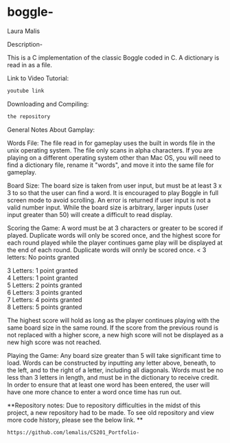 # boggle-

Laura Malis 

Description-

This is a C implementation of the classic Boggle coded in C. A dictionary is read in as a file. 


Link to Video Tutorial:
```bash
youtube link
```


Downloading and Compiling:
```bash
the repository
```

General Notes About Gamplay:

Words File:
The file read in for gameplay uses the built in words file in the unix operating system. The file only scans in alpha characters. If you are playing on a different operating system other than Mac OS, you will need to find a dictionary file, rename it "words", and move it into the same file for gameplay. 

Board Size:
The board size is taken from user input, but must be at least 3 x 3 to so that the user can find a word. It is encouraged to play Boggle in full screen mode to avoid scrolling. An error is returned if user input is not a valid number input. While the board size is arbitrary, larger inputs (user input greater than 50) will create a difficult to read display. 

Scoring the Game:
A word must be at 3 characters or greater to be scored if played. Duplicate words will only be scored once, and the highest score for each round played while the player continues game play will be displayed at the end of each round. Duplicate words will onnly be scored once. 
< 3 letters: No points granted 

3 Letters: 1 point granted <br/>
4 Letters: 1 point granted <br/>
5 Letters: 2 points granted <br/>
6 Letters: 3 points granted <br/>
7 Letters: 4 points granted <br/>
8 Letters: 5 points granted <br/>

The highest score will hold as long as the player continues playing with the same board size in the same round. If the score from the previous round is not replaced with a higher score, a new high score will not be displayed as a new high score was not reached. 

Playing the Game: 
Any board size greater than 5 will take significant time to load. Words can be constructed by inputting any letter above, beneath, to the left, and to the right of a letter, including all diagonals. Words must be no less than 3 letters in length, and must be in the dictionary to receive credit. In order to ensure that at least one word has been entered, the user will have one more chance to enter a word once time has run out. 


**Repository notes:
Due to repository difficulties in the midst of this project, a new repository had to be made. To see old repository and view more code history, please see the below link. **

```bash
https://github.com/lemalis/CS201_Portfolio-

```



